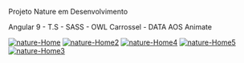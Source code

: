 Projeto Nature em Desenvolvimento 

Angular 9 - T.S - SASS - OWL Carrossel  - DATA AOS Animate

<a href="https://ibb.co/QvcZnL2"><img src="https://i.ibb.co/PGYR4K7/nature-Home.jpg" alt="nature-Home" border="0"></a>
<a href="https://ibb.co/jW3XV96"><img src="https://i.ibb.co/9Vy5wm8/nature-Home2.jpg" alt="nature-Home2" border="0"></a>
<a href="https://ibb.co/nBZFYST"><img src="https://i.ibb.co/cwMjZdP/nature-Home4.jpg" alt="nature-Home4" border="0"></a>
<a href="https://ibb.co/3pGnNfj"><img src="https://i.ibb.co/hBhSWX4/nature-Home5.jpg" alt="nature-Home5" border="0"></a>
<a href="https://ibb.co/rd5bNmw"><img src="https://i.ibb.co/fDr8L2x/nature-Home3.jpg" alt="nature-Home3" border="0"></a>

